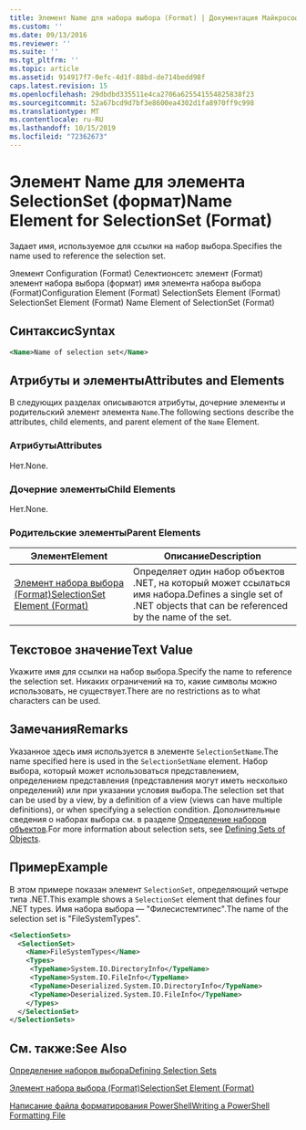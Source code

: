 ```yaml
---
title: Элемент Name для набора выбора (Format) | Документация Майкрософт
ms.custom: ''
ms.date: 09/13/2016
ms.reviewer: ''
ms.suite: ''
ms.tgt_pltfrm: ''
ms.topic: article
ms.assetid: 914917f7-0efc-4d1f-88bd-de714bedd98f
caps.latest.revision: 15
ms.openlocfilehash: 29dbdbd335511e4ca2706a625541554825838f23
ms.sourcegitcommit: 52a67bcd9d7bf3e8600ea4302d1fa8970ff9c998
ms.translationtype: MT
ms.contentlocale: ru-RU
ms.lasthandoff: 10/15/2019
ms.locfileid: "72362673"
---
```

# <a name="name-element-for-selectionset-format"></a><span data-ttu-id="0e27d-102">Элемент Name для элемента SelectionSet (формат)</span><span class="sxs-lookup"><span data-stu-id="0e27d-102">Name Element for SelectionSet (Format)</span></span>

<span data-ttu-id="0e27d-103">Задает имя, используемое для ссылки на набор выбора.</span><span class="sxs-lookup"><span data-stu-id="0e27d-103">Specifies the name used to reference the selection set.</span></span>

<span data-ttu-id="0e27d-104">Элемент Configuration (Format) Селектионсетс элемент (Format) элемент набора выбора (формат) имя элемента набора выбора (Format)</span><span class="sxs-lookup"><span data-stu-id="0e27d-104">Configuration Element (Format) SelectionSets Element (Format) SelectionSet Element (Format) Name Element of SelectionSet (Format)</span></span>

## <a name="syntax"></a><span data-ttu-id="0e27d-105">Синтаксис</span><span class="sxs-lookup"><span data-stu-id="0e27d-105">Syntax</span></span>

```xml
<Name>Name of selection set</Name>
```

## <a name="attributes-and-elements"></a><span data-ttu-id="0e27d-106">Атрибуты и элементы</span><span class="sxs-lookup"><span data-stu-id="0e27d-106">Attributes and Elements</span></span>

<span data-ttu-id="0e27d-107">В следующих разделах описываются атрибуты, дочерние элементы и родительский элемент элемента `Name`.</span><span class="sxs-lookup"><span data-stu-id="0e27d-107">The following sections describe the attributes, child elements, and parent element of the `Name` Element.</span></span>

### <a name="attributes"></a><span data-ttu-id="0e27d-108">Атрибуты</span><span class="sxs-lookup"><span data-stu-id="0e27d-108">Attributes</span></span>

<span data-ttu-id="0e27d-109">Нет.</span><span class="sxs-lookup"><span data-stu-id="0e27d-109">None.</span></span>

### <a name="child-elements"></a><span data-ttu-id="0e27d-110">Дочерние элементы</span><span class="sxs-lookup"><span data-stu-id="0e27d-110">Child Elements</span></span>

<span data-ttu-id="0e27d-111">Нет.</span><span class="sxs-lookup"><span data-stu-id="0e27d-111">None.</span></span>

### <a name="parent-elements"></a><span data-ttu-id="0e27d-112">Родительские элементы</span><span class="sxs-lookup"><span data-stu-id="0e27d-112">Parent Elements</span></span>

|<span data-ttu-id="0e27d-113">Элемент</span><span class="sxs-lookup"><span data-stu-id="0e27d-113">Element</span></span>|<span data-ttu-id="0e27d-114">Описание</span><span class="sxs-lookup"><span data-stu-id="0e27d-114">Description</span></span>|
|-------------|-----------------|
|[<span data-ttu-id="0e27d-115">Элемент набора выбора (Format)</span><span class="sxs-lookup"><span data-stu-id="0e27d-115">SelectionSet Element (Format)</span></span>](./selectionset-element-format.md)|<span data-ttu-id="0e27d-116">Определяет один набор объектов .NET, на который может ссылаться имя набора.</span><span class="sxs-lookup"><span data-stu-id="0e27d-116">Defines a single set of .NET objects that can be referenced by the name of the set.</span></span>|

## <a name="text-value"></a><span data-ttu-id="0e27d-117">Текстовое значение</span><span class="sxs-lookup"><span data-stu-id="0e27d-117">Text Value</span></span>

<span data-ttu-id="0e27d-118">Укажите имя для ссылки на набор выбора.</span><span class="sxs-lookup"><span data-stu-id="0e27d-118">Specify the name to reference the selection set.</span></span> <span data-ttu-id="0e27d-119">Никаких ограничений на то, какие символы можно использовать, не существует.</span><span class="sxs-lookup"><span data-stu-id="0e27d-119">There are no restrictions as to what characters can be used.</span></span>

## <a name="remarks"></a><span data-ttu-id="0e27d-120">Замечания</span><span class="sxs-lookup"><span data-stu-id="0e27d-120">Remarks</span></span>

<span data-ttu-id="0e27d-121">Указанное здесь имя используется в элементе `SelectionSetName`.</span><span class="sxs-lookup"><span data-stu-id="0e27d-121">The name specified here is used in the `SelectionSetName` element.</span></span> <span data-ttu-id="0e27d-122">Набор выбора, который может использоваться представлением, определением представления (представления могут иметь несколько определений) или при указании условия выбора.</span><span class="sxs-lookup"><span data-stu-id="0e27d-122">The selection set that can be used by a view, by a definition of a view (views can have multiple definitions), or when specifying a selection condition.</span></span> <span data-ttu-id="0e27d-123">Дополнительные сведения о наборах выбора см. в разделе [Определение наборов объектов](./defining-selection-sets.md).</span><span class="sxs-lookup"><span data-stu-id="0e27d-123">For more information about selection sets, see [Defining Sets of Objects](./defining-selection-sets.md).</span></span>

## <a name="example"></a><span data-ttu-id="0e27d-124">Пример</span><span class="sxs-lookup"><span data-stu-id="0e27d-124">Example</span></span>

<span data-ttu-id="0e27d-125">В этом примере показан элемент `SelectionSet`, определяющий четыре типа .NET.</span><span class="sxs-lookup"><span data-stu-id="0e27d-125">This example shows a `SelectionSet` element that defines four .NET types.</span></span> <span data-ttu-id="0e27d-126">Имя набора выбора — "Филесистемтипес".</span><span class="sxs-lookup"><span data-stu-id="0e27d-126">The name of the selection set is "FileSystemTypes".</span></span>

```xml
<SelectionSets>
  <SelectionSet>
    <Name>FileSystemTypes</Name>
    <Types>
     <TypeName>System.IO.DirectoryInfo</TypeName>
     <TypeName>System.IO.FileInfo</TypeName>
     <TypeName>Deserialized.System.IO.DirectoryInfo</TypeName>
     <TypeName>Deserialized.System.IO.FileInfo</TypeName>
    </Types>
  </SelectionSet>
</SelectionSets>
```

## <a name="see-also"></a><span data-ttu-id="0e27d-127">См. также:</span><span class="sxs-lookup"><span data-stu-id="0e27d-127">See Also</span></span>

[<span data-ttu-id="0e27d-128">Определение наборов выбора</span><span class="sxs-lookup"><span data-stu-id="0e27d-128">Defining Selection Sets</span></span>](./defining-selection-sets.md)

[<span data-ttu-id="0e27d-129">Элемент набора выбора (Format)</span><span class="sxs-lookup"><span data-stu-id="0e27d-129">SelectionSet Element (Format)</span></span>](./selectionset-element-format.md)

[<span data-ttu-id="0e27d-130">Написание файла форматирования PowerShell</span><span class="sxs-lookup"><span data-stu-id="0e27d-130">Writing a PowerShell Formatting File</span></span>](./writing-a-powershell-formatting-file.md)
